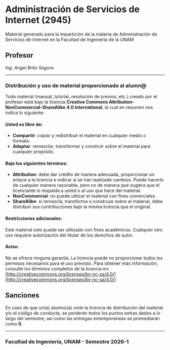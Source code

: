 # Administración de Servicios de Internet (2945)
Material generado para la impartición de la materia de Administración de Servicios de Internet en la Facultad de Ingeniería de la UNAM

## Profesor
*Ing. Angel Brito Segura*

---
### Distribución y uso de material proporcionado al alumn@

Todo material (manual, tutorial, resolución de previos, etc.) creado por el profesor está bajo la licencia **Creative Commons Attribution-NonCommercial-ShareAlike 4.0 International**, la cual en resumen nos indica lo siguiente:

#### Usted es libre de:
- **Compartir**: copiar y redistribuir el material en cualquier medio o formato.
- **Adaptar**: remezclar, transformar y construir sobre el material para cualquier propósito.

#### Bajo los siguientes términos:
- **Attribution**: debe dar crédito de manera adecuada, proporcionar un enlace a la licencia e indicar si se han realizado cambios. Puede hacerlo de cualquier manera razonable, pero no de manera que sugiera que el licenciante lo respalda a usted o al uso que hace del material.
- **NonCommercial**: no puede utilizar el material con fines comerciales.
- **ShareAlike**: si remezcla, transforma o construye sobre el material, debe distribuir sus contribuciones bajo la misma licencia que el original.

#### Restricciones adicionales:
Este material solo puede ser utilizado con fines académicos. Cualquier otro uso requiere autorización del titular de los derechos de autor.

#### Aviso:
No se ofrece ninguna garantía. La licencia puede no proporcionar todos los permisos necesarios para el uso previsto. Para obtener más información, consulte los términos completos de la licencia en: [http://creativecommons.org/licenses/by-nc-sa/4.0/](http://creativecommons.org/licenses/by-nc-sa/4.0/)

## Sanciones
En caso de que un(a) alumno(a) viole la licencia de distribución del material y/o el código de conducta, se perderán todos los puntos extras dados a lo largo del semestre, así como las entregas extemporáneas se promediarán como **0**.


---
### Facultad de Ingeniería, UNAM - Semestre 2026-1

